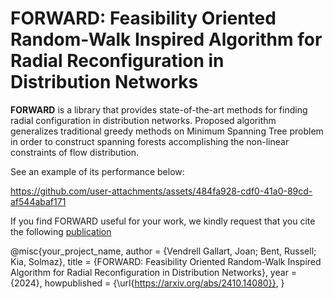 # FORWARD: Feasibility Oriented Random-Walk Inspired Algorithm for Radial Reconfiguration in Distribution Networks

**FORWARD** is a library that provides state-of-the-art methods for finding radial configuration in distribution networks. 
Proposed algorithm generalizes traditional greedy methods on Minimum Spanning Tree problem in order to construct spanning
forests accomplishing the non-linear constraints of flow distribution.


See an example of its performance below:

https://github.com/user-attachments/assets/484fa928-cdf0-41a0-89cd-af544abaf171

If you find FORWARD useful for your work, we kindly request that you cite the following [publication](https://arxiv.org/abs/2410.14080)


@misc{your_project_name,
  author       = {Vendrell Gallart, Joan; Bent, Russell; Kia, Solmaz},
  title        = {FORWARD: Feasibility Oriented Random-Walk Inspired Algorithm for Radial Reconfiguration in Distribution Networks},
  year         = {2024},
  howpublished = {\url{https://arxiv.org/abs/2410.14080}},
}

